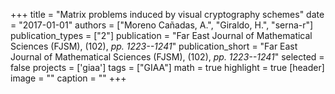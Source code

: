 +++
title = "Matrix problems induced by visual cryptography schemes"
date = "2017-01-01"
authors = ["Moreno Cañadas, A.", "Giraldo, H.", "serna-r"]
publication_types = ["2"]
publication = "Far East Journal of Mathematical Sciences (FJSM), (102), _pp. 1223--1241_"
publication_short = "Far East Journal of Mathematical Sciences (FJSM), (102), _pp. 1223--1241_"
selected = false
projects = ['giaa']
tags = ["GIAA"]
math = true
highlight = true
[header]
image = ""
caption = ""
+++
